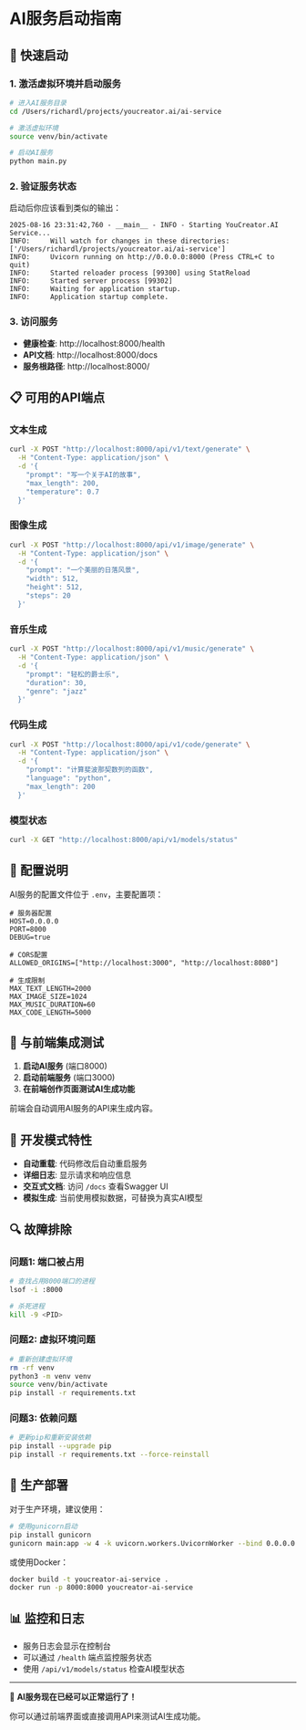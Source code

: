 # AI服务启动指南

## 🚀 快速启动

### 1. 激活虚拟环境并启动服务

```bash
# 进入AI服务目录
cd /Users/richardl/projects/youcreator.ai/ai-service

# 激活虚拟环境
source venv/bin/activate

# 启动AI服务
python main.py
```

### 2. 验证服务状态

启动后你应该看到类似的输出：
```
2025-08-16 23:31:42,760 - __main__ - INFO - Starting YouCreator.AI Service...
INFO:     Will watch for changes in these directories: ['/Users/richardl/projects/youcreator.ai/ai-service']
INFO:     Uvicorn running on http://0.0.0.0:8000 (Press CTRL+C to quit)
INFO:     Started reloader process [99300] using StatReload
INFO:     Started server process [99302]
INFO:     Waiting for application startup.
INFO:     Application startup complete.
```

### 3. 访问服务

- **健康检查**: http://localhost:8000/health
- **API文档**: http://localhost:8000/docs
- **服务根路径**: http://localhost:8000/

## 📋 可用的API端点

### 文本生成
```bash
curl -X POST "http://localhost:8000/api/v1/text/generate" \
  -H "Content-Type: application/json" \
  -d '{
    "prompt": "写一个关于AI的故事",
    "max_length": 200,
    "temperature": 0.7
  }'
```

### 图像生成
```bash
curl -X POST "http://localhost:8000/api/v1/image/generate" \
  -H "Content-Type: application/json" \
  -d '{
    "prompt": "一个美丽的日落风景",
    "width": 512,
    "height": 512,
    "steps": 20
  }'
```

### 音乐生成
```bash
curl -X POST "http://localhost:8000/api/v1/music/generate" \
  -H "Content-Type: application/json" \
  -d '{
    "prompt": "轻松的爵士乐",
    "duration": 30,
    "genre": "jazz"
  }'
```

### 代码生成
```bash
curl -X POST "http://localhost:8000/api/v1/code/generate" \
  -H "Content-Type: application/json" \
  -d '{
    "prompt": "计算斐波那契数列的函数",
    "language": "python",
    "max_length": 200
  }'
```

### 模型状态
```bash
curl -X GET "http://localhost:8000/api/v1/models/status"
```

## 🔧 配置说明

AI服务的配置文件位于 `.env`，主要配置项：

```env
# 服务器配置
HOST=0.0.0.0
PORT=8000
DEBUG=true

# CORS配置
ALLOWED_ORIGINS=["http://localhost:3000", "http://localhost:8080"]

# 生成限制
MAX_TEXT_LENGTH=2000
MAX_IMAGE_SIZE=1024
MAX_MUSIC_DURATION=60
MAX_CODE_LENGTH=5000
```

## 🎯 与前端集成测试

1. **启动AI服务** (端口8000)
2. **启动前端服务** (端口3000)
3. **在前端创作页面测试AI生成功能**

前端会自动调用AI服务的API来生成内容。

## 📝 开发模式特性

- **自动重载**: 代码修改后自动重启服务
- **详细日志**: 显示请求和响应信息
- **交互式文档**: 访问 `/docs` 查看Swagger UI
- **模拟生成**: 当前使用模拟数据，可替换为真实AI模型

## 🔍 故障排除

### 问题1: 端口被占用
```bash
# 查找占用8000端口的进程
lsof -i :8000

# 杀死进程
kill -9 <PID>
```

### 问题2: 虚拟环境问题
```bash
# 重新创建虚拟环境
rm -rf venv
python3 -m venv venv
source venv/bin/activate
pip install -r requirements.txt
```

### 问题3: 依赖问题
```bash
# 更新pip和重新安装依赖
pip install --upgrade pip
pip install -r requirements.txt --force-reinstall
```

## 🚀 生产部署

对于生产环境，建议使用：

```bash
# 使用gunicorn启动
pip install gunicorn
gunicorn main:app -w 4 -k uvicorn.workers.UvicornWorker --bind 0.0.0.0:8000
```

或使用Docker：
```bash
docker build -t youcreator-ai-service .
docker run -p 8000:8000 youcreator-ai-service
```

## 📊 监控和日志

- 服务日志会显示在控制台
- 可以通过 `/health` 端点监控服务状态
- 使用 `/api/v1/models/status` 检查AI模型状态

---

🎉 **AI服务现在已经可以正常运行了！**

你可以通过前端界面或直接调用API来测试AI生成功能。
